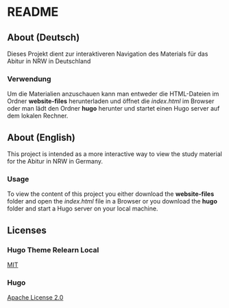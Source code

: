 # README
## About (Deutsch)
Dieses Projekt dient zur interaktiveren Navigation des Materials für das Abitur in NRW in Deutschland

### Verwendung
Um die Materialien anzuschauen kann man entweder die HTML-Dateien im Ordner **website-files** herunterladen und öffnet die *index.html* im Browser oder man lädt den Ordner **hugo** herunter und startet einen Hugo server auf dem lokalen Rechner.

## About (English)
This project is intended as a more interactive way to view the study material for the Abitur in NRW in Germany.

### Usage
To view the content of this project you either download the **website-files** folder and open the *index.html* file in a Browser or you download the **hugo** folder and start a Hugo server on your local machine.

## Licenses
### Hugo Theme Relearn Local
[MIT](https://github.com/AlphaLEXray/hugo-theme-relearn-local/blob/main/LICENSE)

### Hugo
[Apache License 2.0](https://github.com/gohugoio/hugo/blob/master/LICENSE)